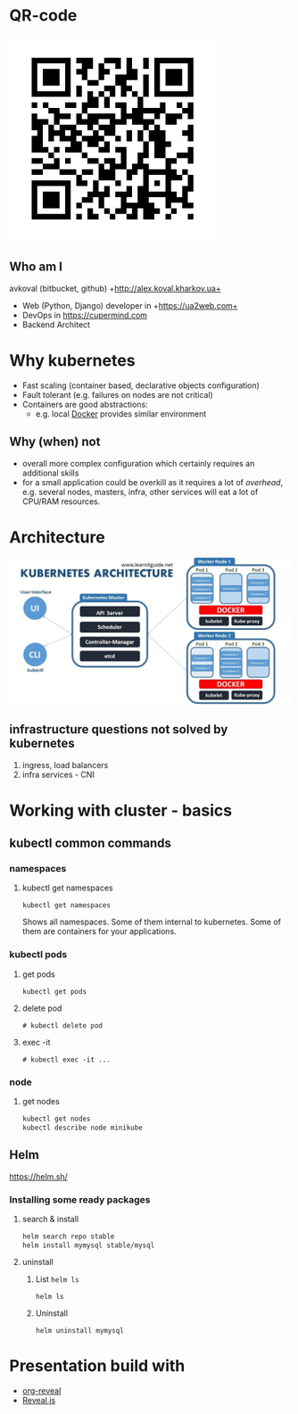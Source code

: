 # QR-code

![](./images/kharkivpy.png)

## Who am I

avkoval (bitbucket, github) +<http://alex.koval.kharkov.ua+>

  - Web (Python, Django) developer in +<https://ua2web.com+>
  - DevOps in <https://cupermind.com>
  - Backend Architect

# Why kubernetes

  - Fast scaling (container based, declarative objects configuration)
  - Fault tolerant (e.g. failures on nodes are not critical)
  - Containers are good abstractions:
      - e.g. local [Docker](https://docker.io) provides similar
        environment

## Why (when) not

  - overall more complex configuration which certainly requires an
    additional skills
  - for a small application could be overkill as it requires a lot of
    *overhead*, e.g. several nodes, masters, infra, other services will
    eat a lot of CPU/RAM resources.

# Architecture

![](./images/arch1.jpg)

## infrastructure questions not solved by kubernetes

1.  ingress, load balancers
2.  infra services - CNI

# Working with cluster - basics

## kubectl common commands

### namespaces

1.  kubectl get namespaces
    
    ``` tmux
    kubectl get namespaces
    ```
    
    Shows all namespaces. Some of them internal to kubernetes. Some of
    them are containers for your applications.

### kubectl pods

1.  get pods
    
    ``` tmux
    kubectl get pods
    ```

2.  delete pod
    
    ``` tmux
    # kubectl delete pod 
    ```

3.  exec -it
    
    ``` tmux
    # kubectl exec -it ...
    ```

### node

1.  get nodes
    
    ``` tmux
    kubectl get nodes
    kubectl describe node minikube
    ```

## Helm

<https://helm.sh/>

### Installing some ready packages

1.  search & install
    
    ``` tmux
    helm search repo stable
    helm install mymysql stable/mysql
    ```

2.  uninstall
    
    1.  List `helm ls`
        
        ``` tmux
        helm ls
        ```
    
    2.  Uninstall
        
        ``` tmux
        helm uninstall mymysql
        ```

# Presentation build with

  - [org-reveal](https://github.com/yjwen/org-reveal/)
  - [Reveal.js](https://revealjs.com/)
